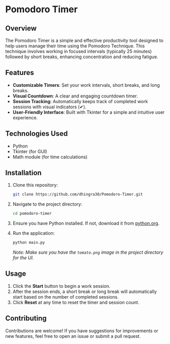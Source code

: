 # Pomodoro Timer

## Overview

The Pomodoro Timer is a simple and effective productivity tool designed to help users manage their time using the Pomodoro Technique. This technique involves working in focused intervals (typically 25 minutes) followed by short breaks, enhancing concentration and reducing fatigue.

## Features

- **Customizable Timers**: Set your work intervals, short breaks, and long breaks.
- **Visual Countdown**: A clear and engaging countdown timer.
- **Session Tracking**: Automatically keeps track of completed work sessions with visual indicators (✔).
- **User-Friendly Interface**: Built with Tkinter for a simple and intuitive user experience.

## Technologies Used

- Python
- Tkinter (for GUI)
- Math module (for time calculations)

## Installation

1. Clone this repository:
   ```bash
   git clone https://github.com/dhingra30/Pomodoro-Timer.git
   ```

2. Navigate to the project directory:
   ```bash
   cd pomodoro-timer
   ```

3. Ensure you have Python installed. If not, download it from [python.org](https://www.python.org/downloads/).

4. Run the application:
   ```bash
   python main.py
   ```

   *Note: Make sure you have the `tomato.png` image in the project directory for the UI.*

## Usage

1. Click the **Start** button to begin a work session.
2. After the session ends, a short break or long break will automatically start based on the number of completed sessions.
3. Click **Reset** at any time to reset the timer and session count.

## Contributing

Contributions are welcome! If you have suggestions for improvements or new features, feel free to open an issue or submit a pull request.
